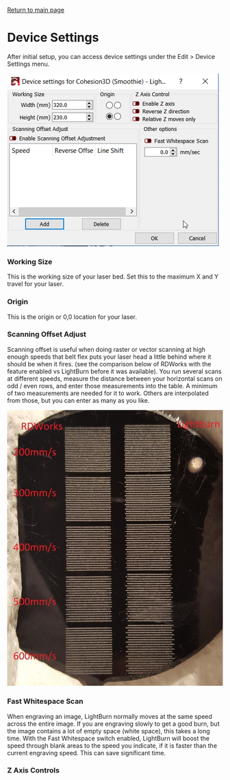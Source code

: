 [Return to main page](README.md)
# Device Settings

After initial setup, you can access device settings under the Edit > Device Settings menu.



![Device Settings Window](/img/DeviceSettings.PNG)



### Working Size

This is the working size of your laser bed. Set this to the maximum X and Y travel for your laser. 



### Origin

This is the origin or 0,0 location for your laser. 



### Scanning Offset Adjust

Scanning offset is useful when doing raster or vector scanning at high enough speeds that belt flex puts your laser head a little behind where it should be when it fires. (see the comparison below of RDWorks with the feature enabled vs LightBurn before it was available). You run several scans at different speeds, measure the distance between your horizontal scans on odd / even rows, and enter those measurements into the table. A minimum of two measurements are needed for it to work. Others are interpolated from those, but you can enter as many as you like.

![Scanning Offset Calibration](/img/ScanningOffsetCalibration.jpg)



### Fast Whitespace Scan

When engraving an image, LightBurn normally moves at the same speed across the entire image. If you are engraving slowly to get a good burn, but the image contains a lot of empty space (white space), this takes a long time. With the Fast Whitespace switch enabled, LightBurn will boost the speed through blank areas to the speed you indicate, if it is faster than the current engraving speed. This can save significant time.



### Z Axis Controls